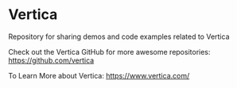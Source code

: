 # Vertica
Repository for sharing demos and code examples related to Vertica

Check out the Vertica GitHub for more awesome repositories: https://github.com/vertica

To Learn More about Vertica: https://www.vertica.com/ 
